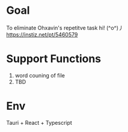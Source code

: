 # Goal
To eliminate Ohxavin's repetitve task
hi! (^o^)丿
https://instiz.net/pt/5460579


# Support Functions
1. word couning of file
2. TBD

# Env
Tauri + React + Typescript

